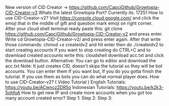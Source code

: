 New version of CID Creator -> https://github.com/CapciGithub/Growtopia-CID-Creator-v3
Whats the latest Growtopia Port?
Currently its: 17251
How to use CID-Creator-v2?
Visit https://console.cloud.google.com/ and click the emoji that in the middle of gift and question mark emoji on right corner.
After your cloud shell terminal ready paste this: git clone https://github.com/CapciGithub/Growtopia-CID-Creator-v2 and press enter.
Write cd Growtopia-CID-Creator-v2/ and press enter again.
After that write those commands: chmod +x createidv2 and hit enter then do ./createidv2 to start creating accounts
If you want to stop creating do CTRL+C and to download created accounts write this: cloudshell download acc.txt and click the download button. Alternative: You can go to editor and download the acc.txt
Note: It just creates CID, doesn't skips the tutorial so they will be bot accounts. You can enter them If you want but, If you do you gotta finish the tutorial. If you use them as bots you can do what normal player does.
How to use CID-Creator-v2? ( Video Tutorial )
English Tutorials: https://youtu.be/ACwncz2DR5o
Indonesian Tutorials: https://youtu.be/k2k3-5ohfoA
How to get new IP and create more accounts when you got too many account created error?
Step 1: Step 2: Step 3:
